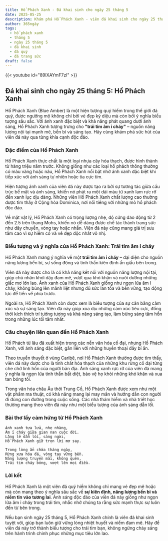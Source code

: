 ```yaml
---
title: Hổ Phách Xanh - Đá khai sinh cho ngày 25 tháng 5
date: 2025-05-25
description: Khám phá Hổ Phách Xanh - viên đá khai sinh cho ngày 25 tháng 5, biểu tượng của Trái tim âm ỉ cháy. Cùng tìm hiểu ý nghĩa sâu sắc của viên đá độc đáo này.
author: 365ngày
tags:
  - hổ phách xanh
  - tháng 5
  - ngày 25 tháng 5
  - đá khai sinh
  - đá quý
  - đá trang sức
draft: false
---
```


{{< youtube id="89lXAYmF7zI" >}}

## Đá khai sinh cho ngày 25 tháng 5: Hổ Phách Xanh

Hổ Phách Xanh (Blue Amber) là một hiện tượng quý hiếm trong thế giới đá quý, được ngưỡng mộ không chỉ bởi vẻ đẹp kỳ diệu mà còn bởi ý nghĩa biểu tượng sâu sắc. Với ánh xanh đặc biệt và khả năng phát quang dưới ánh sáng, Hổ Phách Xanh tượng trưng cho **"trái tim âm ỉ cháy"** – nguồn năng lượng nội tại mạnh mẽ, bền bỉ và sáng tạo. Hãy cùng khám phá sức hút của viên đá này qua từng khía cạnh độc đáo.

### Đặc điểm của Hổ Phách Xanh

Hổ Phách Xanh thực chất là một loại nhựa cây hóa thạch, được hình thành từ hàng triệu năm trước. Không giống như các loại hổ phách thông thường có màu vàng hoặc nâu, Hổ Phách Xanh nổi bật nhờ ánh xanh đặc biệt khi tiếp xúc với ánh sáng tự nhiên hoặc tia cực tím.

Hiện tượng ánh xanh của viên đá này được tạo ra bởi sự tương tác giữa cấu trúc bề mặt và ánh sáng, khiến nó phát ra một dải màu từ xanh lam rực rỡ đến xanh lục dịu dàng. Những viên Hổ Phách Xanh chất lượng cao thường được tìm thấy ở Cộng hòa Dominica, nơi nổi tiếng với những mỏ hổ phách độc đáo.

Về mặt vật lý, Hổ Phách Xanh có trọng lượng nhẹ, độ cứng dao động từ 2 đến 2.5 trên thang Mohs, khiến nó dễ dàng được chế tác thành trang sức như dây chuyền, vòng tay hoặc nhẫn. Viên đá này cũng mang giá trị sưu tầm cao vì sự hiếm có và vẻ đẹp độc nhất vô nhị.

### Biểu tượng và ý nghĩa của Hổ Phách Xanh: Trái tim âm ỉ cháy

Hổ Phách Xanh mang ý nghĩa về một **trái tim âm ỉ cháy** – đại diện cho nguồn năng lượng bền bỉ, sự sống động và tinh thần kiên định ẩn giấu bên trong.

Viên đá này được cho là có khả năng kết nối với nguồn năng lượng nội tại, giúp chủ nhân khơi dậy đam mê, vượt qua khó khăn và nuôi dưỡng những giấc mơ lớn lao. Ánh xanh của Hổ Phách Xanh giống như ngọn lửa âm ỉ cháy, không bùng lên mãnh liệt nhưng đủ sức lan tỏa và bền vững, tạo động lực để tiến về phía trước.

Ngoài ra, Hổ Phách Xanh còn được xem là biểu tượng của sự cân bằng cảm xúc và sự sáng tạo. Viên đá này giúp xoa dịu những cảm xúc tiêu cực, đồng thời kích thích trí tưởng tượng và khả năng sáng tạo, làm bừng sáng tâm hồn trong những lúc tối tăm nhất.

### Câu chuyện liên quan đến Hổ Phách Xanh

Hổ Phách từ lâu đã xuất hiện trong các nền văn hóa cổ đại, nhưng Hổ Phách Xanh, với ánh sáng đặc biệt, gắn liền với những huyền thoại đầy bí ẩn.

Theo truyền thuyết ở vùng Caribê, nơi Hổ Phách Xanh thường được tìm thấy, viên đá này được cho là tinh chất hóa thạch của những khu rừng cổ đại từng che chở linh hồn của người bản địa. Ánh sáng xanh rực rỡ của viên đá mang ý nghĩa là ngọn lửa tinh thần bất diệt, bảo vệ họ khỏi những khó khăn và xua tan bóng tối.

Trong văn hóa châu Âu thời Trung Cổ, Hổ Phách Xanh được xem như một vật phẩm ma thuật, có khả năng mang lại may mắn và hướng dẫn con người đi đúng con đường trong cuộc sống. Các nhà thám hiểm và nhà triết học thường mang theo viên đá này như một biểu tượng của ánh sáng dẫn lối.

### Bài thơ lấy cảm hứng từ Hổ Phách Xanh

```
Ánh xanh tựa lửa, nhẹ nhàng,  
Âm ỉ cháy giữa gian nan cuộc đời.  
Lặng lẽ dẫn lối, sáng ngời,  
Hổ Phách Xanh giữ trọn lời mơ say.  

Trong lòng ẩn chứa tháng ngày,  
Rừng xưa hóa đá, vòng tay vững bền.  
Năng lượng truyền mãi, không quên,  
Trái tim cháy bỏng, vượt lên mọi điều.  
```

### Lời kết

Hổ Phách Xanh là một viên đá quý hiếm không chỉ mang vẻ đẹp mê hoặc mà còn mang theo ý nghĩa sâu sắc về **sự kiên định, năng lượng bền bỉ và niềm tin vào tương lai**. Ánh sáng độc đáo của viên đá này giống như ngọn lửa âm ỉ cháy trong trái tim, nhắc nhở chúng ta rằng sức mạnh thực sự luôn đến từ bên trong.

Nếu bạn sinh ngày 25 tháng 5, Hổ Phách Xanh chính là viên đá khai sinh tuyệt vời, giúp bạn luôn giữ vững lòng nhiệt huyết và niềm đam mê. Hãy để viên đá này trở thành biểu tượng cho trái tim bạn, không ngừng cháy sáng trên hành trình chinh phục những mục tiêu lớn lao.